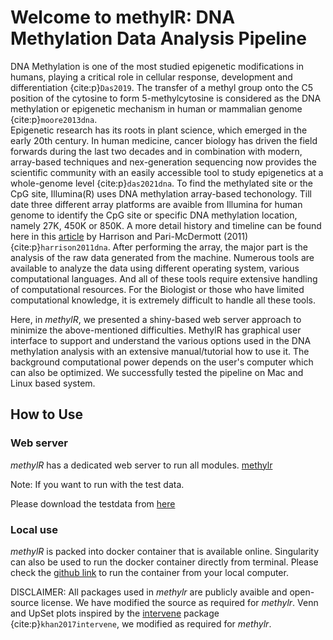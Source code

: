 # Welcome to methylR: DNA Methylation Data Analysis Pipeline

DNA Methylation is one of the most studied epigenetic modifications in humans, playing a critical role in cellular response, development and differentiation {cite:p}`Das2019`. The transfer of a methyl group onto the C5 position of the cytosine to form 5-methylcytosine is considered as the DNA methylation or epigenetic mechanism in human or mammalian genome {cite:p}`moore2013dna`.   
Epigenetic research has its roots in plant science, which emerged in the early 20th century. In human medicine, cancer biology has driven the field forwards during the last two decades and in combination with modern, array-based techniques and nex-generation sequencing now provides the scientific community with an easily accessible tool to study epigenetics at a whole-genome level {cite:p}`das2021dna`. 
To find the methylated site or the CpG site, Illumina(R) uses DNA methylation array-based techonology. Till date three different array platforms are avaible from Illumina for human genome to identify the CpG site or specific DNA methylation location, namely 27K, 450K or 850K. A more detail history and timeline can be found here in this [article](https://www.frontiersin.org/articles/10.3389/fgene.2011.00074/full) by Harrison and Pari-McDermott (2011){cite:p}`harrison2011dna`. After performing the array, the major part is the analysis of the raw data generated from the machine. Numerous tools are available to analyze the data using different operating system, various computational languages. And all of these tools require extensive handling of computational resources. For the Biologist or those who have limited computational knowledge, it is extremely difficult to handle all these tools.

Here, in *methylR*, we presented a shiny-based web server approach to minimize the above-mentioned difficulties. MethylR has graphical user interface to support and understand the various options used in the DNA methylation analysis with an extensive manual/tutorial how to use it. The background computational power depends on the user's computer which can also be optimized. We successfully tested the pipeline on Mac and Linux based system. 

## How to Use
### Web server
*methylR* has a dedicated web server to run all modules. 
[methylr](https://methylr.it.liu.se)

Note: If you want to run with the test data. 

Please download the testdata from [here](https://github.com/JD2112/methylr)

### Local use
*methylR* is packed into docker container that is available online. Singularity can also be used to run the docker container directly from terminal. 
Please check the [github link](https://https://github.com/JD2112/methylr) to run the container from your local computer.


DISCLAIMER: All packages used in *methylr* are publicly avaible and open-source license. We have modified the source as required for *methylr*.  Venn and UpSet plots inspired by the [intervene](https://github.com/asntech/intervene) package {cite:p}`khan2017intervene`, we modified as required for *methylr*.

```{tableofcontents}
```
